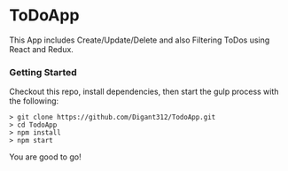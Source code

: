 # ToDoApp

This App includes Create/Update/Delete and also Filtering ToDos using React and Redux.

### Getting Started

Checkout this repo, install dependencies, then start the gulp process with the following:

```
> git clone https://github.com/Digant312/TodoApp.git
> cd TodoApp
> npm install
> npm start
```

You are good to go!
